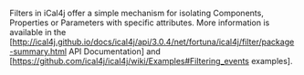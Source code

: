 Filters in iCal4j offer a simple mechanism for isolating Components, Properties or Parameters with specific attributes. More information is available in the [http://ical4j.github.io/docs/ical4j/api/3.0.4/net/fortuna/ical4j/filter/package-summary.html API Documentation] and [https://github.com/ical4j/ical4j/wiki/Examples#Filtering_events examples].
